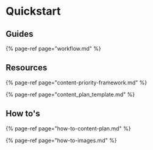 # Quickstart

## Guides

{% page-ref page="workflow.md" %}

## Resources

{% page-ref page="content-priority-framework.md" %}

{% page-ref page="content\_plan\_template.md" %}

## How to's

{% page-ref page="how-to-content-plan.md" %}

{% page-ref page="how-to-images.md" %}

